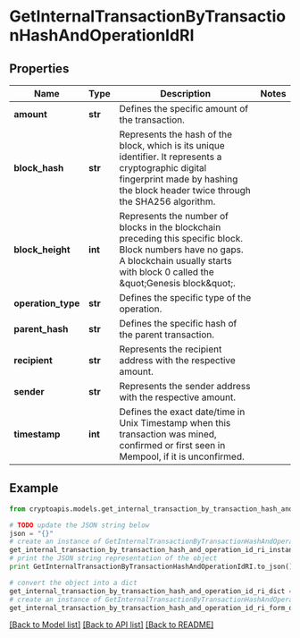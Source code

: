 # GetInternalTransactionByTransactionHashAndOperationIdRI


## Properties
Name | Type | Description | Notes
------------ | ------------- | ------------- | -------------
**amount** | **str** | Defines the specific amount of the transaction. | 
**block_hash** | **str** | Represents the hash of the block, which is its unique identifier. It represents a cryptographic digital fingerprint made by hashing the block header twice through the SHA256 algorithm. | 
**block_height** | **int** | Represents the number of blocks in the blockchain preceding this specific block. Block numbers have no gaps. A blockchain usually starts with block 0 called the \&quot;Genesis block\&quot;. | 
**operation_type** | **str** | Defines the specific type of the operation. | 
**parent_hash** | **str** | Defines the specific hash of the parent transaction. | 
**recipient** | **str** | Represents the recipient address with the respective amount. | 
**sender** | **str** | Represents the sender address with the respective amount. | 
**timestamp** | **int** | Defines the exact date/time in Unix Timestamp when this transaction was mined, confirmed or first seen in Mempool, if it is unconfirmed. | 

## Example

```python
from cryptoapis.models.get_internal_transaction_by_transaction_hash_and_operation_id_ri import GetInternalTransactionByTransactionHashAndOperationIdRI

# TODO update the JSON string below
json = "{}"
# create an instance of GetInternalTransactionByTransactionHashAndOperationIdRI from a JSON string
get_internal_transaction_by_transaction_hash_and_operation_id_ri_instance = GetInternalTransactionByTransactionHashAndOperationIdRI.from_json(json)
# print the JSON string representation of the object
print GetInternalTransactionByTransactionHashAndOperationIdRI.to_json()

# convert the object into a dict
get_internal_transaction_by_transaction_hash_and_operation_id_ri_dict = get_internal_transaction_by_transaction_hash_and_operation_id_ri_instance.to_dict()
# create an instance of GetInternalTransactionByTransactionHashAndOperationIdRI from a dict
get_internal_transaction_by_transaction_hash_and_operation_id_ri_form_dict = get_internal_transaction_by_transaction_hash_and_operation_id_ri.from_dict(get_internal_transaction_by_transaction_hash_and_operation_id_ri_dict)
```
[[Back to Model list]](../README.md#documentation-for-models) [[Back to API list]](../README.md#documentation-for-api-endpoints) [[Back to README]](../README.md)


